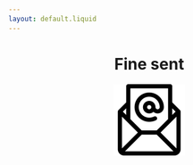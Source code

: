 ```yaml
---
layout: default.liquid
---
```


<div style="text-align: center;">

<h1>Fine sent</h1>


<img src="sent.png" alt="Email sending" width="128" height="128">



</div>
